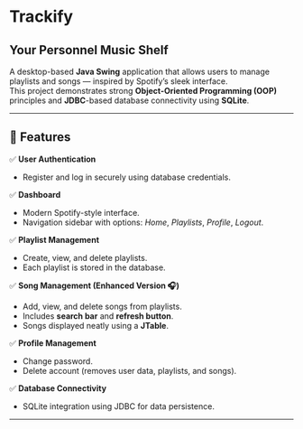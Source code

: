 # Trackify 
## Your Personnel Music Shelf

A desktop-based **Java Swing** application that allows users to manage playlists and songs — inspired by Spotify’s sleek interface.  
This project demonstrates strong **Object-Oriented Programming (OOP)** principles and **JDBC**-based database connectivity using **SQLite**.

---

## 🚀 Features

✅ **User Authentication**
- Register and log in securely using database credentials.

✅ **Dashboard**
- Modern Spotify-style interface.
- Navigation sidebar with options: *Home*, *Playlists*, *Profile*, *Logout*.

✅ **Playlist Management**
- Create, view, and delete playlists.
- Each playlist is stored in the database.

✅ **Song Management (Enhanced Version 🎧)**
- Add, view, and delete songs from playlists.
- Includes **search bar** and **refresh button**.
- Songs displayed neatly using a **JTable**.

✅ **Profile Management**
- Change password.
- Delete account (removes user data, playlists, and songs).

✅ **Database Connectivity**
- SQLite integration using JDBC for data persistence.

---
